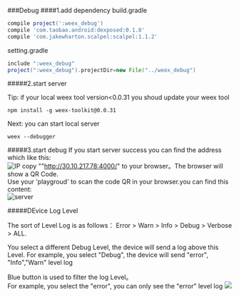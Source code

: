 ###Debug
####1.add dependency
build.gradle

```` gradle
compile project(':weex_debug')
compile 'com.taobao.android:dexposed:0.1.8'
compile 'com.jakewharton.scalpel:scalpel:1.1.2'
````  
setting.gradle

```` gradle
include ":weex_debug"
project(":weex_debug").projectDir=new File("../weex_debug")
````

#####2.start server

Tip: if your local weex tool version<0.0.31 you shoud update your weex tool

````shell
npm install -g weex-toolkit@0.0.31
````  
Next: you can start local server

````shell
weex --debugger
````  

#####3.start debug
If you start server success you can find the address which like this:  
 ![IP](http://gw.alicdn.com/mt/TB107u8JVXXXXcaXVXXXXXXXXXX-718-110.png)
copy ""http://30.10.217.78:4000/" to your browser。The browser will show a QR Code.  
Use your 'playgroud' to scan the code QR in your browser.you can find this content:  
![server](http://gw.alicdn.com/mt/TB1EgO_JVXXXXa9XVXXXXXXXXXX-1698-648.png)

#####DEvice Log Level

The sort of Level Log is as follows：
Error > Warn > Info > Debug > Verbose > ALL.  

You select a different Debug Level, the device will send a log above this Level. 
For example, you select "Debug", the device will send "error", "Info","Warn" level log

Blue button is used to filter the log Level。  
For example, you select the "error", you can only see the "error" level log
![](http://gw.alicdn.com/mt/TB1RtTmJVXXXXbfXpXXXXXXXXXX-1460-488.png)